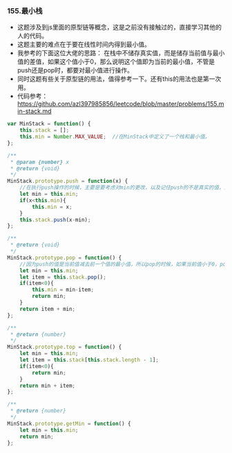 ### 155.最小栈
* 这题涉及到js里面的原型链等概念，这是之前没有接触过的，直接学习其他的人的代码。
* 这题主要的难点在于要在线性时间内得到最小值。
* 我参考的下面这位大佬的思路：  在栈中不储存真实值，而是储存当前值与最小值的差值，如果这个值小于0，那么说明这个值即为当前的最小值，不管是push还是pop时，都要对最小值进行操作。
* 同时这题有些关于原型链的用法，值得参考一下。还有this的用法也是第一次用。
* 代码参考：https://github.com/azl397985856/leetcode/blob/master/problems/155.min-stack.md


```javascript
var MinStack = function() {
    this.stack = [];
    this.min = Number.MAX_VALUE;  //在MinStack中定义了一个栈和最小值。
};

/**
 * @param {number} x
 * @return {void}
 */
MinStack.prototype.push = function(x) {
    //在执行push操作的时候，主要是要考虑对min的更改，以及记住push的不是真实的值，而是x-min
    let min = this.min;
    if(x<this.min){
        this.min = x;
    }
    this.stack.push(x-min);
};

/**
 * @return {void}
 */
MinStack.prototype.pop = function() {
    //因为push的值是当前值减去前一个值的最小值，所以pop的时候，如果当前值小于0，popmin，更改最小值为min - item
    let min = this.min;
    let item = this.stack.pop();
    if(item<0){
        this.min = min-item;
        return min;
    }
    return item + min;
};

/**
 * @return {number}
 */
MinStack.prototype.top = function() {
    let min = this.min;
    let item = this.stack[this.stack.length - 1];
    if(item<0){
        return min;
    }
    return min + item;
};

/**
 * @return {number}
 */
MinStack.prototype.getMin = function() {
    let min = this.min;
    return min;
};
```
